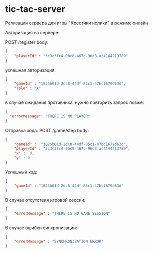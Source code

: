 # tic-tac-server
Релизация сервера для игры "Крестики нолики" в режиме онлайн


Авторизация на сервере: 

POST /register
body:
```json
{
    "playerId" : "3c3c3fc4-0bc8-467c-96d8-ac4144213789"
}
```
успешная авторизация:
```json
{
    "gameId" : "1825b01d-2dc8-44df-85c1-47bc1679d63d",
    "role" : "X"
}
```
в случае ожидания противника, нужно повторить запрос позже:
```json
{
  "errorMessage": "THERE IS NO PLAYER"
}
```

Отправка хода:
POST /game/step
body:
```json
{
    "gameId" :  "1825b01d-2dc8-44df-85c1-47bc1679d63d",
    "playerId" : "3c3c3fc4-0bc8-467c-96d8-ac4144213789",
    "x" :  0,
    "y" : 0
}
```

Успешный ход:
```json
{
    "gameId" : "1825b01d-2dc8-44df-85c1-47bc1679d63d"
}
```
В случае отсутствия игровой сессии:
```json
{
    "errorMessage" : "THERE IS NO GAME SESSION"
}
```

В случае ошибки синхронизации:
```json
{
    "errorMessage" : "SYNCHRONIZATION ERROR"
}
```